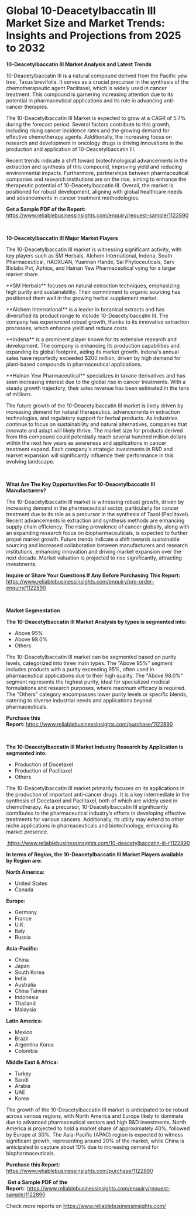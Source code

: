 <p><h1>Global 10-Deacetylbaccatin III Market Size and Market Trends: Insights and Projections from 2025 to 2032</h1></p><p><strong>10-Deacetylbaccatin III Market Analysis and Latest Trends</strong></p>
<p><p>10-Deacetylbaccatin III is a natural compound derived from the Pacific yew tree, Taxus brevifolia. It serves as a crucial precursor in the synthesis of the chemotherapeutic agent Paclitaxel, which is widely used in cancer treatment. This compound is garnering increasing attention due to its potential in pharmaceutical applications and its role in advancing anti-cancer therapies.</p><p>The 10-Deacetylbaccatin III Market is expected to grow at a CAGR of 5.7% during the forecast period. Several factors contribute to this growth, including rising cancer incidence rates and the growing demand for effective chemotherapy agents. Additionally, the increasing focus on research and development in oncology drugs is driving innovations in the production and application of 10-Deacetylbaccatin III.</p><p>Recent trends indicate a shift toward biotechnological advancements in the extraction and synthesis of this compound, improving yield and reducing environmental impacts. Furthermore, partnerships between pharmaceutical companies and research institutions are on the rise, aiming to enhance the therapeutic potential of 10-Deacetylbaccatin III. Overall, the market is positioned for robust development, aligning with global healthcare needs and advancements in cancer treatment methodologies.</p></p>
<p><strong>Get a Sample PDF of the Report:&nbsp;</strong> <a href="https://www.reliablebusinessinsights.com/enquiry/request-sample/1122890?utm_campaign=2125&utm_medium=2&utm_source=Github&utm_content=ia&utm_term=05022025&utm_id=10-deacetylbaccatin-iii">https://www.reliablebusinessinsights.com/enquiry/request-sample/1122890</a></p>
<p>&nbsp;</p>
<p><strong>10-Deacetylbaccatin III Major Market Players</strong></p>
<p><p>The 10-Deacetylbaccatin III market is witnessing significant activity, with key players such as SM Herbals, Alchem International, Indena, South Pharmaceutical, HAOXUAN, Yuannan Hande, Sai Phytoceuticals, Sarv Biolabs Pvt, Aphios, and Hainan Yew Pharmaceutical vying for a larger market share.</p><p>**SM Herbals** focuses on natural extraction techniques, emphasizing high purity and sustainability. Their commitment to organic sourcing has positioned them well in the growing herbal supplement market.</p><p>**Alchem International** is a leader in botanical extracts and has diversified its product range to include 10-Deacetylbaccatin III. The company has experienced robust growth, thanks to its innovative extraction processes, which enhance yield and reduce costs.</p><p>**Indena** is a prominent player known for its extensive research and development. The company is enhancing its production capabilities and expanding its global footprint, aiding its market growth. Indena's annual sales have reportedly exceeded $200 million, driven by high demand for plant-based compounds in pharmaceutical applications.</p><p>**Hainan Yew Pharmaceutical** specializes in taxane derivatives and has seen increasing interest due to the global rise in cancer treatments. With a steady growth trajectory, their sales revenue has been estimated in the tens of millions.</p><p>The future growth of the 10-Deacetylbaccatin III market is likely driven by increasing demand for natural therapeutics, advancements in extraction technologies, and regulatory support for herbal products. As industries continue to focus on sustainability and natural alternatives, companies that innovate and adapt will likely thrive. The market size for products derived from this compound could potentially reach several hundred million dollars within the next few years as awareness and applications in cancer treatment expand. Each company's strategic investments in R&D and market expansion will significantly influence their performance in this evolving landscape.</p></p>
<p>&nbsp;</p>
<p><strong>What Are The Key Opportunities For 10-Deacetylbaccatin III Manufacturers?</strong></p>
<p><p>The 10-Deacetylbaccatin III market is witnessing robust growth, driven by increasing demand in the pharmaceutical sector, particularly for cancer treatment due to its role as a precursor in the synthesis of Taxol (Paclitaxel). Recent advancements in extraction and synthesis methods are enhancing supply chain efficiency. The rising prevalence of cancer globally, along with an expanding research focus on biopharmaceuticals, is expected to further propel market growth. Future trends indicate a shift towards sustainable sourcing and increased collaboration between manufacturers and research institutions, enhancing innovation and driving market expansion over the next decade. Market valuation is projected to rise significantly, attracting investments.</p></p>
<p><strong>Inquire or Share Your Questions If Any Before Purchasing This Report:</strong> <a href="https://www.reliablebusinessinsights.com/enquiry/pre-order-enquiry/1122890?utm_campaign=2125&utm_medium=2&utm_source=Github&utm_content=ia&utm_term=05022025&utm_id=10-deacetylbaccatin-iii">https://www.reliablebusinessinsights.com/enquiry/pre-order-enquiry/1122890</a></p>
<p>&nbsp;</p>
<p><strong>Market Segmentation</strong></p>
<p><strong>The 10-Deacetylbaccatin III Market Analysis by types is segmented into:</strong></p>
<p><ul><li>Above 95%</li><li>Above 98.0%</li><li>Others</li></ul></p>
<p><p>The 10-Deacetylbaccatin III market can be segmented based on purity levels, categorized into three main types. The "Above 95%" segment includes products with a purity exceeding 95%, often used in pharmaceutical applications due to their high quality. The "Above 98.0%" segment represents the highest purity, ideal for specialized medical formulations and research purposes, where maximum efficacy is required. The "Others" category encompasses lower purity levels or specific blends, catering to diverse industrial needs and applications beyond pharmaceuticals.</p></p>
<p><strong>Purchase this Report:&nbsp;</strong><a href="https://www.reliablebusinessinsights.com/purchase/1122890?utm_campaign=2125&utm_medium=2&utm_source=Github&utm_content=ia&utm_term=05022025&utm_id=10-deacetylbaccatin-iii">https://www.reliablebusinessinsights.com/purchase/1122890</a></p>
<p>&nbsp;</p>
<p><strong>The 10-Deacetylbaccatin III Market Industry Research by Application is segmented into:</strong></p>
<p><ul><li>Production of Docetaxel</li><li>Production of Paclitaxel</li><li>Others</li></ul></p>
<p><p>The 10-Deacetylbaccatin III market primarily focuses on its applications in the production of important anti-cancer drugs. It is a key intermediate in the synthesis of Docetaxel and Paclitaxel, both of which are widely used in chemotherapy. As a precursor, 10-Deacetylbaccatin III significantly contributes to the pharmaceutical industry’s efforts in developing effective treatments for various cancers. Additionally, its utility may extend to other niche applications in pharmaceuticals and biotechnology, enhancing its market presence.</p></p>
<p><a href="https://www.reliablebusinessinsights.com/10-deacetylbaccatin-iii-r1122890?utm_campaign=2125&utm_medium=2&utm_source=Github&utm_content=ia&utm_term=05022025&utm_id=10-deacetylbaccatin-iii">&nbsp;https://www.reliablebusinessinsights.com/10-deacetylbaccatin-iii-r1122890</a></p>
<p><strong>In terms of Region, the 10-Deacetylbaccatin III Market Players available by Region are:</strong></p>
<p>
    <p> <strong> North America: </strong>
        <ul>
            <li>United States</li>
            <li>Canada</li>
        </ul>
        </p> 
    <p> <strong> Europe: </strong>
        <ul>
            <li>Germany</li>
            <li>France</li>
            <li>U.K.</li>
            <li>Italy</li>
            <li>Russia</li>
        </ul>
        </p> 
    <p> <strong> Asia-Pacific: </strong>
        <ul>
            <li>China</li>
            <li>Japan</li>
            <li>South Korea</li>
            <li>India</li>
            <li>Australia</li>
            <li>China Taiwan</li>
            <li>Indonesia</li>
            <li>Thailand</li>
            <li>Malaysia</li>
        </ul>
        </p> 
    <p> <strong> Latin America: </strong>
        <ul>
            <li>Mexico</li>
            <li>Brazil</li>
            <li>Argentina Korea</li>
            <li>Colombia</li>
        </ul>
        </p> 
    <p> <strong> Middle East & Africa: </strong>
        <ul>
            <li>Turkey</li>
            <li>Saudi</li>
            <li>Arabia</li>
            <li>UAE</li>
            <li>Korea</li>
        </ul>
    </p>
    </p>
<p><p>The growth of the 10-Deacetylbaccatin III market is anticipated to be robust across various regions, with North America and Europe likely to dominate due to advanced pharmaceutical sectors and high R&D investments. North America is projected to hold a market share of approximately 40%, followed by Europe at 30%. The Asia-Pacific (APAC) region is expected to witness significant growth, representing around 20% of the market, while China is anticipated to capture about 10% due to increasing demand for biopharmaceuticals.</p></p>
<p><strong>Purchase this Report: </strong><a href="https://www.reliablebusinessinsights.com/purchase/1122890?utm_campaign=2125&utm_medium=2&utm_source=Github&utm_content=ia&utm_term=05022025&utm_id=10-deacetylbaccatin-iii">https://www.reliablebusinessinsights.com/purchase/1122890</a></p>
<p>&nbsp;<strong>Get a Sample PDF of the Report:&nbsp;&nbsp;</strong><a href="https://www.reliablebusinessinsights.com/enquiry/request-sample/1122890?utm_campaign=2125&utm_medium=2&utm_source=Github&utm_content=ia&utm_term=05022025&utm_id=10-deacetylbaccatin-iii">https://www.reliablebusinessinsights.com/enquiry/request-sample/1122890</a></p>
<p><strong></strong></p>
<p>Check more reports on <a href="https://www.reliablebusinessinsights.com/?utm_campaign=2125&utm_medium=2&utm_source=Github&utm_content=ia&utm_term=05022025&utm_id=10-deacetylbaccatin-iii">https://www.reliablebusinessinsights.com/</a></p>